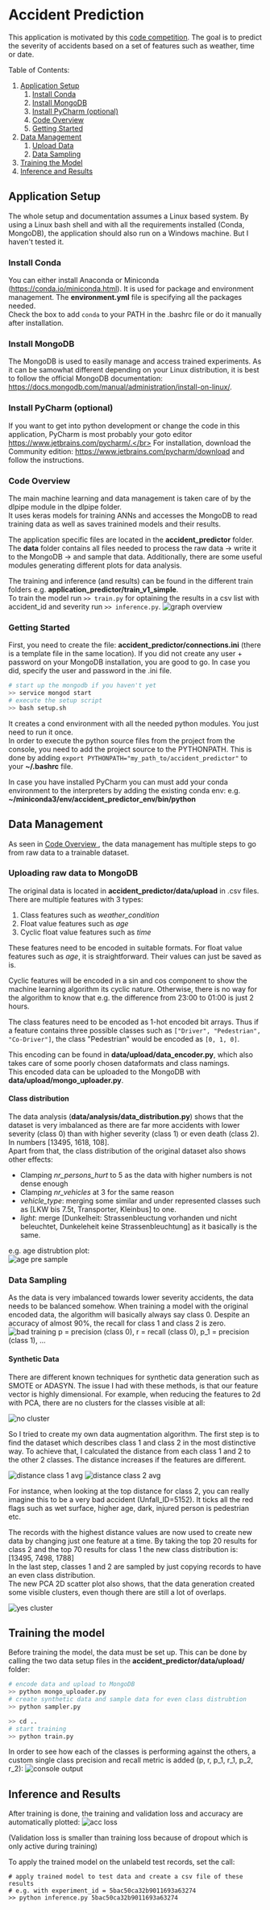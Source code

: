 # Accident Prediction

This application is motivated by this [code competition](https://www.it-talents.de/foerderung/code-competition/code-competition-09-2018). The goal is to predict the severity of accidents based on a set of features such as weather, time or date.

Table of Contents:
1. [ Application Setup ](#app_setup)
    1) [ Install Conda ](#conda)
    2) [ Install MongoDB ](#mongodb)
    3) [ Install PyCharm (optional) ](#pycharm)
    4) [ Code Overview ](#overview)
    5) [ Getting Started ](#getting_started)
2. [ Data Management ](#data_manage)
    1) [ Upload Data ](#upload_data)
    2) [ Data Sampling ](#data_sampling)
3. [ Training the Model ](#train)
4. [ Inference and Results ](#results)

<a name="app_setup"></a>
## Application Setup

The whole setup and documentation assumes a Linux based system. By using a Linux bash shell and with all the requirements installed (Conda, MongoDB), the application should also run on a Windows machine. But I haven't tested it.

<a name="conda"></a>
### Install Conda
You can either install Anaconda or Miniconda (https://conda.io/miniconda.html). It is used for package and environment management. The __environment.yml__ file is specifying all the packages needed.</br>
Check the box to add `conda` to your PATH in the .bashrc file or do it manually after installation.

<a name="mongodb"></a>
### Install MongoDB
The MongoDB is used to easily manage and access trained experiments. As it can be samowhat different depending on your Linux distribution, it is best to follow the official MongoDB documentation: https://docs.mongodb.com/manual/administration/install-on-linux/.

<a name="pycharm"></a>
### Install PyCharm (optional)
If you want to get into python development or change the code in this application, PyCharm is most probably your goto editor https://www.jetbrains.com/pycharm/.</br>
For installation, download the Community edition: https://www.jetbrains.com/pycharm/download and follow the instructions.

<a name="overview"></a>
### Code Overview
The main machine learning and data management is taken care of by the dlpipe module in the dlpipe folder.</br>
It uses keras models for training ANNs and accesses the MongoDB to read training data as well as saves trainined models and their results.</br>

The application specific files are located in the __accident_predictor__ folder. The __data__ folder contains all files needed to process the raw data -> write it to the MongoDB -> and sample that data. Additionally, there are some useful modules generating different plots for data analysis.

The training and inference (and results) can be found in the different train folders e.g. __application_predictor/train_v1_simple__.</br>
To train the model run `>> train.py` for optaining the results in a csv list with accident_id and severity run `>> inference.py`.
![graph overview](./readme_images/graph_overview.png)

<a name="getting_started"></a>
### Getting Started
First, you need to create the file: __accident_predictor/connections.ini__ (there is a template file in the same location). If you did not create any user + password on your MongoDB installation, you are good to go. In case you did, specify the user and password in the .ini file.
``` bash
# start up the mongodb if you haven't yet
>> service mongod start
# execute the setup script
>> bash setup.sh
```
It creates a cond environment with all the needed python modules. You just need to run it once. </br>
In order to execute the python source files from the project from the console, you need to add the project source to the PYTHONPATH. This is done
by adding `export PYTHONPATH="my_path_to/accident_predictor"` to your __~/.bashrc__ file.

In case you have installed PyCharm you can must add your conda environment to the interpreters by adding the existing conda env:
e.g. __~/miniconda3/env/accident_predictor_env/bin/python__

<a name="data_manage"></a>
## Data Management

As seen in [ Code Overview ](#overview), the data management has multiple steps to go from raw data to a trainable dataset.

<a name="upload_data"></a>
### Uploading raw data to MongoDB
The original data is located in __accident_predictor/data/upload__ in .csv files. There are multiple features with 3 types:
1) Class features such as *weather_condition*
2) Float value features such as *age*
3) Cyclic float value features such as *time*

These features need to be encoded in suitable formats. For float value features such as *age*, it is straightforward. Their values can just be saved as is.

Cyclic features will be encoded in a sin and cos component to show the machine learning algorithm its cyclic nature. Otherwise, there is no way for the algorithm to know that e.g. the difference from 23:00 to 01:00 is just 2 hours.

The class features need to be encoded as 1-hot encoded bit arrays. Thus if a feature contains three possible classes such as `["Driver", "Pedestrian", "Co-Driver"]`, the class "Pedestrian" would be encoded as `[0, 1, 0]`.

This encoding can be found in __data/upload/data_encoder.py__, which also takes care of some poorly chosen dataformats and class namings.</br>
This encoded data can be uploaded to the MongoDB with __data/upload/mongo_uploader.py__.

#### Class distribution
The data analysis (__data/analysis/data_distribution.py__) shows that the dataset is very imbalanced as there are far more accidents with lower severity (class 0) than with higher severity (class 1) or even death (class 2). In numbers [13495, 1618, 108].</br>
Apart from that, the class distribution of the original dataset also shows other effects:
- Clamping *nr_persons_hurt* to 5 as the data with higher numbers is not dense enough
- Clamping *nr_vehicles* at 3 for the same reason
- *vehicle_type*: merging some similar and under represented classes such as [LKW bis 7.5t, Transporter, Kleinbus] to one.
- *light*: merge [Dunkelheit: Strassenbleuctung vorhanden und nicht beleuchtet, Dunkeleheit keine Strassenbleuchtung] as it basically is the same.

e.g. age distrubtion plot:</br>
![age pre sample](./readme_images/age_pre_sample.png)


<a name="data_sampling"></a>
### Data Sampling
As the data is very imbalanced towards lower severity accidents, the data needs to be balanced somehow. When training a model with the original encoded data, the algorithm will basically always say class 0. Despite an accuracy of almost 90%, the recall for class 1 and class 2 is zero.
![bad training](./readme_images/overfit_class_0.png)
p = precision (class 0), r = recall (class 0), p_1 = precision (class 1), ...

#### Synthetic Data
There are different known techniques for synthetic data generation such as SMOTE or ADASYN. The issue I had with these methods, is that our feature vector is highly dimensional. For example, when reducing the features to 2d with PCA, there are no clusters for the classes visible at all:

![no cluster](./readme_images/no_cluster.png)

So I tried to create my own data augmentation algorithm. The first step is to find the dataset which describes class 1 and class 2 in the most distinctive way. To achieve that, I calculated the distance from each class 1 and 2 to the other 2 classes. The distance increases if the features are different.

![distance class 1 avg](./readme_images/class_1_avg.png)
![distance class 2 avg](./readme_images/class_2_avg.png)

For instance, when looking at the top distance for class 2, you can really imagine this to be a very bad accident (Unfall_ID=5152). It ticks all the red flags such as wet surface, higher age, dark, injured person is pedestrian etc.

The records with the highest distance values are now used to create new data by changing just one feature at a time. By taking the top 20 results for class 2 and the top 70 results for class 1 the new class distribution is: [13495, 7498, 1788]</br>
In the last step, classes 1 and 2 are sampled by just copying records to have an even class distribution.</br>
The new PCA 2D scatter plot also shows, that the data generation created some visible clusters, even though there are still a lot of overlaps.

![yes cluster](./readme_images/yes_cluster.png)

<a name="train"></a>
## Training the model
Before training the model, the data must be set up. This can be done by calling the two data setup files in the __accident_predictor/data/upload/__ folder:
``` python
# encode data and upload to MongoDB
>> python mongo_uploader.py
# create synthetic data and sample data for even class distrubtion
>> python sampler.py

>> cd ..
# start training
>> python train.py
```

In order to see how each of the classes is performing against the others, a custom single class precision and recall metric is added (p, r, p_1, r_1, p_2, r_2):
![console output](./readme_images/recal_precision.png)

<a name="results"></a>
## Inference and Results
After training is done, the training and validation loss and accuracy are automatically plotted:
![acc loss](./readme_images/acc_loss_plot.png)

(Validation loss is smaller than training loss because of dropout which is only active during training)

To apply the trained model on the unlabeld test records, set the call:
```
# apply trained model to test data and create a csv file of these results
# e.g. with experiment_id = 5bac50ca32b9011693a63274
>> python inference.py 5bac50ca32b9011693a63274
```

